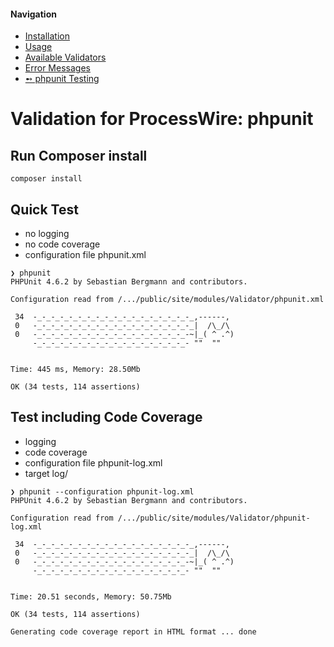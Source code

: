 #### Navigation
- [Installation](installation.md)
- [Usage](examples.md)
- [Available Validators](validators.md)
- [Error Messages](messages.md)
- [➻ phpunit Testing](phpunit.md)


# Validation for ProcessWire: phpunit

## Run Composer install

```
composer install
```

## Quick Test

- no logging
- no code coverage
- configuration file phpunit.xml

```
❯ phpunit
PHPUnit 4.6.2 by Sebastian Bergmann and contributors.

Configuration read from /.../public/site/modules/Validator/phpunit.xml

 34  -_-_-_-_-_-_-_-_-_-_-_-_-_-_-_-_-_-_,------,
 0   -_-_-_-_-_-_-_-_-_-_-_-_-_-_-_-_-_-_|  /\_/\
 0   -_-_-_-_-_-_-_-_-_-_-_-_-_-_-_-_-_-~|_( ^ .^)
     -_-_-_-_-_-_-_-_-_-_-_-_-_-_-_-_-_- ""  ""


Time: 445 ms, Memory: 28.50Mb

OK (34 tests, 114 assertions)
```

## Test including Code Coverage

- logging
- code coverage
- configuration file phpunit-log.xml
- target log/

```
❯ phpunit --configuration phpunit-log.xml
PHPUnit 4.6.2 by Sebastian Bergmann and contributors.

Configuration read from /.../public/site/modules/Validator/phpunit-log.xml

 34  -_-_-_-_-_-_-_-_-_-_-_-_-_-_-_-_-_-_,------,
 0   -_-_-_-_-_-_-_-_-_-_-_-_-_-_-_-_-_-_|  /\_/\
 0   -_-_-_-_-_-_-_-_-_-_-_-_-_-_-_-_-_-~|_( ^ .^)
     -_-_-_-_-_-_-_-_-_-_-_-_-_-_-_-_-_- ""  ""


Time: 20.51 seconds, Memory: 50.75Mb

OK (34 tests, 114 assertions)

Generating code coverage report in HTML format ... done
```
